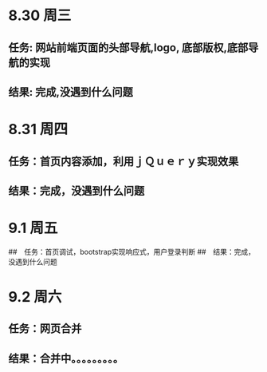 # 8.30 周三
## 任务: 网站前端页面的头部导航,logo, 底部版权,底部导航的实现
## 结果: 完成,没遇到什么问题




# 8.31 周四
## 任务：首页内容添加，利用ｊＱｕｅｒｙ实现效果
## 结果：完成，没遇到什么问题




# 9.1 周五
##　任务：首页调试，bootstrap实现响应式，用户登录判断
##　结果：完成，没遇到什么问题


# 9.2 周六
## 任务：网页合并
## 结果：合并中。。。。。。。。。
